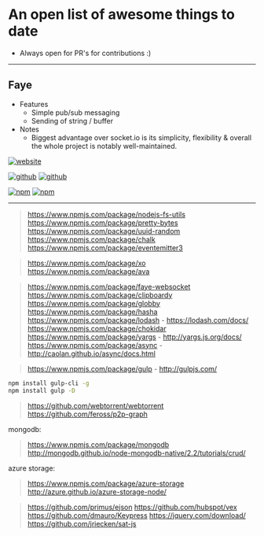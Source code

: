 # An open list of awesome things to date

- Always open for PR's for contributions :)

---

## Faye

- Features
  - Simple pub/sub messaging
  - Sending of string / buffer
- Notes
  - Biggest advantage over socket.io is its simplicity, flexibility & overall the whole project is notably well-maintained.

[![website](https://img.shields.io/badge/website-faye.jcoglan.com-blue.svg?style=flat-square)](https://faye.jcoglan.com/)

[![github](https://img.shields.io/badge/github-faye-brightgreen.svg?style=flat-square)](https://github.com/faye/faye)
[![github](https://img.shields.io/badge/github-faye--websocket--node-brightgreen.svg?style=flat-square)](https://github.com/faye/faye-websocket-node)

[![npm](https://img.shields.io/badge/npm-faye-red.svg?style=flat-square)](https://www.npmjs.com/package/faye)
[![npm](https://img.shields.io/badge/npm-faye--websocket-red.svg?style=flat-square)](https://www.npmjs.com/package/faye-websocket)

---
> https://www.npmjs.com/package/nodejs-fs-utils
> https://www.npmjs.com/package/pretty-bytes
> https://www.npmjs.com/package/uuid-random
> https://www.npmjs.com/package/chalk
> https://www.npmjs.com/package/eventemitter3

> https://www.npmjs.com/package/xo
> https://www.npmjs.com/package/ava

> https://www.npmjs.com/package/faye-websocket
> https://www.npmjs.com/package/clipboardy
> https://www.npmjs.com/package/globby
> https://www.npmjs.com/package/hasha
> https://www.npmjs.com/package/lodash - https://lodash.com/docs/
> https://www.npmjs.com/package/chokidar
> https://www.npmjs.com/package/yargs - http://yargs.js.org/docs/
> https://www.npmjs.com/package/async - http://caolan.github.io/async/docs.html

> https://www.npmjs.com/package/gulp - http://gulpjs.com/

```sh
npm install gulp-cli -g
npm install gulp -D
```

> https://github.com/webtorrent/webtorrent
> https://github.com/feross/p2p-graph

mongodb:
> https://www.npmjs.com/package/mongodb
> http://mongodb.github.io/node-mongodb-native/2.2/tutorials/crud/

azure storage:
> https://www.npmjs.com/package/azure-storage
> http://azure.github.io/azure-storage-node/

> https://github.com/primus/ejson
> https://github.com/hubspot/vex
> https://github.com/dmauro/Keypress
> https://jquery.com/download/
> https://github.com/jriecken/sat-js
